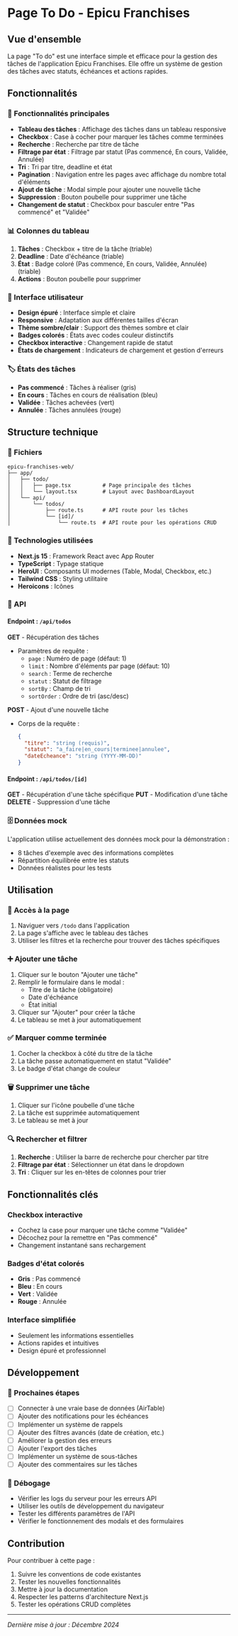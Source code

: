 # Page To Do - Epicu Franchises

## Vue d'ensemble

La page "To do" est une interface simple et efficace pour la gestion des tâches de l'application Epicu Franchises. Elle offre un système de gestion des tâches avec statuts, échéances et actions rapides.

## Fonctionnalités

### 🎯 Fonctionnalités principales

- **Tableau des tâches** : Affichage des tâches dans un tableau responsive
- **Checkbox** : Case à cocher pour marquer les tâches comme terminées
- **Recherche** : Recherche par titre de tâche
- **Filtrage par état** : Filtrage par statut (Pas commencé, En cours, Validée, Annulée)
- **Tri** : Tri par titre, deadline et état
- **Pagination** : Navigation entre les pages avec affichage du nombre total d'éléments
- **Ajout de tâche** : Modal simple pour ajouter une nouvelle tâche
- **Suppression** : Bouton poubelle pour supprimer une tâche
- **Changement de statut** : Checkbox pour basculer entre "Pas commencé" et "Validée"

### 📊 Colonnes du tableau

1. **Tâches** : Checkbox + titre de la tâche (triable)
2. **Deadline** : Date d'échéance (triable)
3. **État** : Badge coloré (Pas commencé, En cours, Validée, Annulée) (triable)
4. **Actions** : Bouton poubelle pour supprimer

### 🎨 Interface utilisateur

- **Design épuré** : Interface simple et claire
- **Responsive** : Adaptation aux différentes tailles d'écran
- **Thème sombre/clair** : Support des thèmes sombre et clair
- **Badges colorés** : États avec codes couleur distinctifs
- **Checkbox interactive** : Changement rapide de statut
- **États de chargement** : Indicateurs de chargement et gestion d'erreurs

### 🏷️ États des tâches

- **Pas commencé** : Tâches à réaliser (gris)
- **En cours** : Tâches en cours de réalisation (bleu)
- **Validée** : Tâches achevées (vert)
- **Annulée** : Tâches annulées (rouge)

## Structure technique

### 📁 Fichiers

```
epicu-franchises-web/
├── app/
│   ├── todo/
│   │   ├── page.tsx          # Page principale des tâches
│   │   └── layout.tsx        # Layout avec DashboardLayout
│   └── api/
│       └── todos/
│           ├── route.ts      # API route pour les tâches
│           └── [id]/
│               └── route.ts  # API route pour les opérations CRUD
```

### 🔧 Technologies utilisées

- **Next.js 15** : Framework React avec App Router
- **TypeScript** : Typage statique
- **HeroUI** : Composants UI modernes (Table, Modal, Checkbox, etc.)
- **Tailwind CSS** : Styling utilitaire
- **Heroicons** : Icônes

### 📡 API

#### Endpoint : `/api/todos`

**GET** - Récupération des tâches
- Paramètres de requête :
  - `page` : Numéro de page (défaut: 1)
  - `limit` : Nombre d'éléments par page (défaut: 10)
  - `search` : Terme de recherche
  - `statut` : Statut de filtrage
  - `sortBy` : Champ de tri
  - `sortOrder` : Ordre de tri (asc/desc)

**POST** - Ajout d'une nouvelle tâche
- Corps de la requête :
  ```json
  {
    "titre": "string (requis)",
    "statut": "a_faire|en_cours|terminee|annulee",
    "dateEcheance": "string (YYYY-MM-DD)"
  }
  ```

#### Endpoint : `/api/todos/[id]`

**GET** - Récupération d'une tâche spécifique
**PUT** - Modification d'une tâche
**DELETE** - Suppression d'une tâche

### 🗄️ Données mock

L'application utilise actuellement des données mock pour la démonstration :

- 8 tâches d'exemple avec des informations complètes
- Répartition équilibrée entre les statuts
- Données réalistes pour les tests

## Utilisation

### 🚀 Accès à la page

1. Naviguer vers `/todo` dans l'application
2. La page s'affiche avec le tableau des tâches
3. Utiliser les filtres et la recherche pour trouver des tâches spécifiques

### ➕ Ajouter une tâche

1. Cliquer sur le bouton "Ajouter une tâche"
2. Remplir le formulaire dans le modal :
   - Titre de la tâche (obligatoire)
   - Date d'échéance
   - État initial
3. Cliquer sur "Ajouter" pour créer la tâche
4. Le tableau se met à jour automatiquement

### ✅ Marquer comme terminée

1. Cocher la checkbox à côté du titre de la tâche
2. La tâche passe automatiquement en statut "Validée"
3. Le badge d'état change de couleur

### 🗑️ Supprimer une tâche

1. Cliquer sur l'icône poubelle d'une tâche
2. La tâche est supprimée automatiquement
3. Le tableau se met à jour

### 🔍 Rechercher et filtrer

1. **Recherche** : Utiliser la barre de recherche pour chercher par titre
2. **Filtrage par état** : Sélectionner un état dans le dropdown
3. **Tri** : Cliquer sur les en-têtes de colonnes pour trier

## Fonctionnalités clés

### Checkbox interactive
- Cochez la case pour marquer une tâche comme "Validée"
- Décochez pour la remettre en "Pas commencé"
- Changement instantané sans rechargement

### Badges d'état colorés
- **Gris** : Pas commencé
- **Bleu** : En cours
- **Vert** : Validée
- **Rouge** : Annulée

### Interface simplifiée
- Seulement les informations essentielles
- Actions rapides et intuitives
- Design épuré et professionnel

## Développement

### 🔄 Prochaines étapes

- [ ] Connecter à une vraie base de données (AirTable)
- [ ] Ajouter des notifications pour les échéances
- [ ] Implémenter un système de rappels
- [ ] Ajouter des filtres avancés (date de création, etc.)
- [ ] Améliorer la gestion des erreurs
- [ ] Ajouter l'export des tâches
- [ ] Implémenter un système de sous-tâches
- [ ] Ajouter des commentaires sur les tâches

### 🐛 Débogage

- Vérifier les logs du serveur pour les erreurs API
- Utiliser les outils de développement du navigateur
- Tester les différents paramètres de l'API
- Vérifier le fonctionnement des modals et des formulaires

## Contribution

Pour contribuer à cette page :

1. Suivre les conventions de code existantes
2. Tester les nouvelles fonctionnalités
3. Mettre à jour la documentation
4. Respecter les patterns d'architecture Next.js
5. Tester les opérations CRUD complètes

---

*Dernière mise à jour : Décembre 2024* 